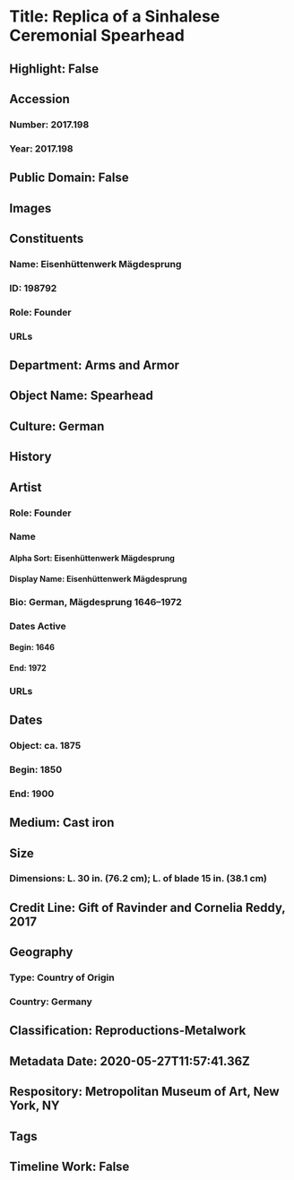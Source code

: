 # Title: Replica of a Sinhalese Ceremonial Spearhead
## Highlight: False
## Accession
### Number: 2017.198
### Year: 2017.198
## Public Domain: False
## Images
## Constituents
### Name: Eisenhüttenwerk Mägdesprung
### ID: 198792
### Role: Founder
### URLs
## Department: Arms and Armor
## Object Name: Spearhead
## Culture: German
## History
## Artist
### Role: Founder
### Name
#### Alpha Sort: Eisenhüttenwerk Mägdesprung
#### Display Name: Eisenhüttenwerk Mägdesprung
### Bio: German, Mägdesprung 1646–1972
### Dates Active
#### Begin: 1646
#### End: 1972
### URLs
## Dates
### Object: ca. 1875
### Begin: 1850
### End: 1900
## Medium: Cast iron
## Size
### Dimensions: L. 30 in. (76.2 cm); L. of blade 15 in. (38.1 cm)
## Credit Line: Gift of Ravinder and Cornelia Reddy, 2017
## Geography
### Type: Country of Origin
### Country: Germany
## Classification: Reproductions-Metalwork
## Metadata Date: 2020-05-27T11:57:41.36Z
## Respository: Metropolitan Museum of Art, New York, NY
## Tags
## Timeline Work: False